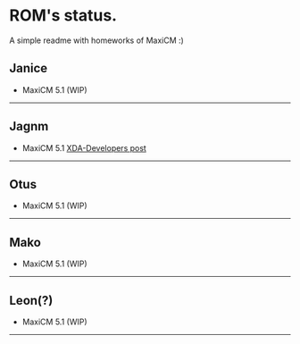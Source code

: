 # ROM's status.
A simple readme with homeworks of MaxiCM :)

Janice
---------------------------------------------
* MaxiCM 5.1 (WIP)

---------------------------------------------

Jagnm
---------------------------------------------
* MaxiCM 5.1 
[XDA-Developers post](http://forum.xda-developers.com/lg-g3/orig-development/rom-maxicm-5-1-official-6-11-2015-t3242549)

---------------------------------------------

Otus
---------------------------------------------
* MaxiCM 5.1 (WIP)

---------------------------------------------

Mako
---------------------------------------------
* MaxiCM 5.1 (WIP)

---------------------------------------------

Leon(?)
---------------------------------------------
* MaxiCM 5.1 (WIP)

---------------------------------------------